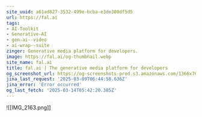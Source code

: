 ```yaml
---
site_uuid: a61ad827-3532-499e-bcba-e3de300df5d5
url: https://fal.ai
tags:
- AI-Toolkit
- Generative-AI
- gen-ai--video
- ai-wrap--suite
zinger: Generative media platform for developers.
image: https://fal.ai/og-thumbnail.webp
site_name: fal.ai
title: fal.ai | The generative media platform for developers
og_screenshot_url: https://og-screenshots-prod.s3.amazonaws.com/1366x768/80/false/d3ae446d670315f3d20130974892b90a68f41f08602c525e0cf335c6dd20d0f3.jpeg
jina_last_request: '2025-03-09T06:44:58.636Z'
jina_error: 'Error occurred'
og_last_fetch: '2025-03-14T05:42:20.385Z'
---
```


![[IMG_2163.png]]
